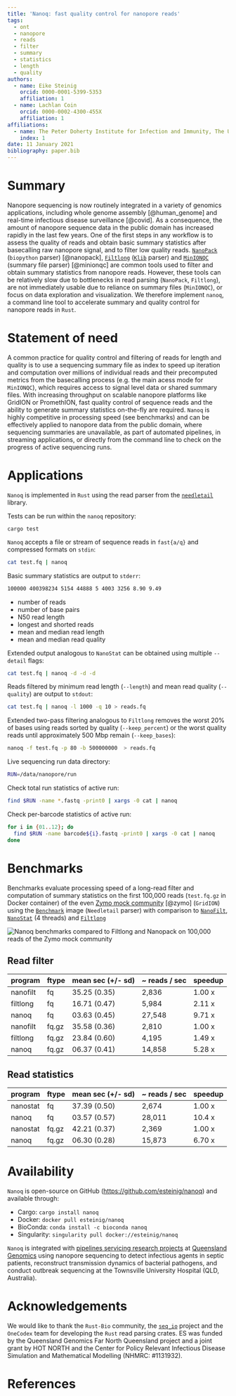 ```yaml
---
title: 'Nanoq: fast quality control for nanopore reads'
tags:
  - ont
  - nanopore
  - reads
  - filter 
  - summary
  - statistics
  - length
  - quality
authors:
  - name: Eike Steinig
    orcid: 0000-0001-5399-5353
    affiliation: 1
  - name: Lachlan Coin
    orcid: 0000-0002-4300-455X
    affiliation: 1
affiliations:
  - name: The Peter Doherty Institute for Infection and Immunity, The University of Melbourne, Australia
    index: 1
date: 11 January 2021
bibliography: paper.bib
---
```


# Summary

Nanopore sequencing is now routinely integrated in a variety of genomics applications, including whole genome assembly [@human_genome] and real-time infectious disease surveillance [@covid]. As a consequence, the amount of nanopore sequence data in the public domain has increased rapidly in the last few years. One of the first steps in any workflow is to assess the quality of reads and obtain basic summary statistics after basecalling raw nanopore signal, and to filter low quality reads. [`NanoPack`](https://github.com/wdecoster/nanopack) (`biopython` parser) [@nanopack], [`Filtlong`](https://github.com/rrwick/Filtlong) ([`Klib`](https://github.com/attractivechaos/klib) parser) and [`MinIONQC`](https://github.com/roblanf/minion_qc/blob/master/README.md) (summary file parser) [@minionqc] are common tools used to filter and obtain summary statistics from nanopore reads. However, these tools can be relatively slow due to bottlenecks in read parsing (`NanoPack`, `Filtlong`), are not immediately usable due to reliance on summary files (`MinIONQC`), or focus on data exploration and visualization. We therefore implement `nanoq`, a command line tool to accelerate summary and quality control for nanopore reads in `Rust`. 

# Statement of need

A common practice for quality control and filtering of reads for length and quality is to use a sequencing summary file as index to speed up iteration and computation over millions of individual reads and their precomputed metrics from the basecalling process (e.g. the main acess mode for `MinIONQC`), which requires access to signal level data or shared summary files. With increasing throughput on scalable nanopore platforms like GridION or PromethION, fast quality control of sequence reads and the ability to generate summary statistics on-the-fly are required. `Nanoq` is highly competitive in processing speed (see benchmarks) and can be effectively applied to nanopore data from the public domain, where sequencing summaries are unavailable, as part of automated pipelines, in streaming applications, or directly from the command line to check on the progress of active sequencing runs.

# Applications

`Nanoq` is implemented in `Rust` using the read parser from the [`needletail`](https://github.com/onecodex/needletail) library.

Tests can be run within the `nanoq` repository:

```
cargo test
```

`Nanoq` accepts a file or stream of sequence reads in `fast{a/q}` and compressed formats on `stdin`:

```bash
cat test.fq | nanoq
```

Basic summary statistics are output to `stderr`: 

```bash
100000 400398234 5154 44888 5 4003 3256 8.90 9.49
```

* number of reads
* number of base pairs
* N50 read length
* longest and shorted reads
* mean and median read length
* mean and median read quality 

Extended output analogous to `NanoStat` can be obtained using multiple `--detail` flags:

```bash
cat test.fq | nanoq -d -d -d
```

Reads filtered by minimum read length (`--length`) and mean read quality (`--quality`) are output to `stdout`:

```bash
cat test.fq | nanoq -l 1000 -q 10 > reads.fq 
```

Extended two-pass filtering analogous to `Filtlong` removes the worst 20% of bases using reads sorted by quality (`--keep_percent`) or the worst quality reads until approximately 500 Mbp remain (`--keep_bases`): 

```bash
nanoq -f test.fq -p 80 -b 500000000  > reads.fq 
```

Live sequencing run data directory:

```bash
RUN=/data/nanopore/run
```

Check total run statistics of active run:

```bash
find $RUN -name *.fastq -print0 | xargs -0 cat | nanoq
```

Check per-barcode statistics of active run:

```bash
for i in {01..12}; do
  find $RUN -name barcode${i}.fastq -print0 | xargs -0 cat | nanoq
done
```

# Benchmarks

Benchmarks evaluate processing speed of a long-read filter and computation of summary statistics on the first 100,000 reads (`test.fq.gz` in Docker container) of the even [Zymo mock community](https://github.com/LomanLab/mockcommunity) [@zymo] (`GridION`) using the [`Benchmark`](paper/Benchmarks) image (`Needletail` parser) with comparison to [`NanoFilt`](https://github.com/wdecoster/nanofilt), [`NanoStat`](https://github.com/wdecoster/nanostat) (4 threads) and [`Filtlong`](https://github.com/rrwick/Filtlong) 

![Nanoq benchmarks compared to Filtlong and Nanopack on 100,000 reads of the Zymo mock community](benchmarks.png?raw=true "Nanoq benchmarks" )

## Read filter

| program         | ftype  | mean sec (+/- sd)   |  ~ reads / sec  | speedup |
| -------------   | -------|---------------------|-----------------|---------|
| nanofilt        | fq     | 35.25 (0.35)        | 2,836           | 1.00 x  |
| filtlong        | fq     | 16.71 (0.47)        | 5,984           | 2.11 x  |
| nanoq           | fq     | 03.63 (0.45)        | 27,548          | 9.71 x  |
| nanofilt        | fq.gz  | 35.58 (0.36)        | 2,810           | 1.00 x  |
| filtlong        | fq.gz  | 23.84 (0.60)        | 4,195           | 1.49 x  |
| nanoq           | fq.gz  | 06.37 (0.41)        | 14,858          | 5.28 x  |

## Read statistics

| program         | ftype  | mean sec (+/- sd)   |  ~ reads / sec  | speedup |
| -------------   | -------|---------------------|-----------------|---------|
| nanostat        | fq     | 37.39 (0.50)        | 2,674           | 1.00 x  |
| nanoq           | fq     | 03.57 (0.57)        | 28,011          | 10.4 x  |
| nanostat        | fq.gz  | 42.21 (0.37)        | 2,369           | 1.00 x  |
| nanoq           | fq.gz  | 06.30 (0.28)        | 15,873          | 6.70 x  |

# Availability

`Nanoq` is open-source on GitHub (https://github.com/esteinig/nanoq) and available through:

* Cargo: `cargo install nanoq`
* Docker: `docker pull esteinig/nanoq`
* BioConda: `conda install -c bioconda nanoq`
* Singularity: `singularity pull docker://esteinig/nanoq`

`Nanoq` is integrated with [pipelines servicing research projects](https://github.com/np-core) at [Queensland Genomics](https://queenslandgenomics.org/clinical-projects-3/north-queensland/) using nanopore sequencing to detect infectious agents in septic patients, reconstruct transmission dynamics of bacterial pathogens, and conduct outbreak sequencing at the Townsville University Hospital (QLD, Australia).

# Acknowledgements

We would like to thank the `Rust-Bio` community, the [`seq_io`](https://github.com/markschl/seq_io) project and the `OneCodex` team for developing the `Rust` read parsing crates. ES was funded by the Queensland Genomics Far North Queensland project and a joint grant by HOT NORTH and the Center for Policy Relevant Infectious Disease Simulation and Mathematical Modelling (NHMRC: #1131932).

# References

